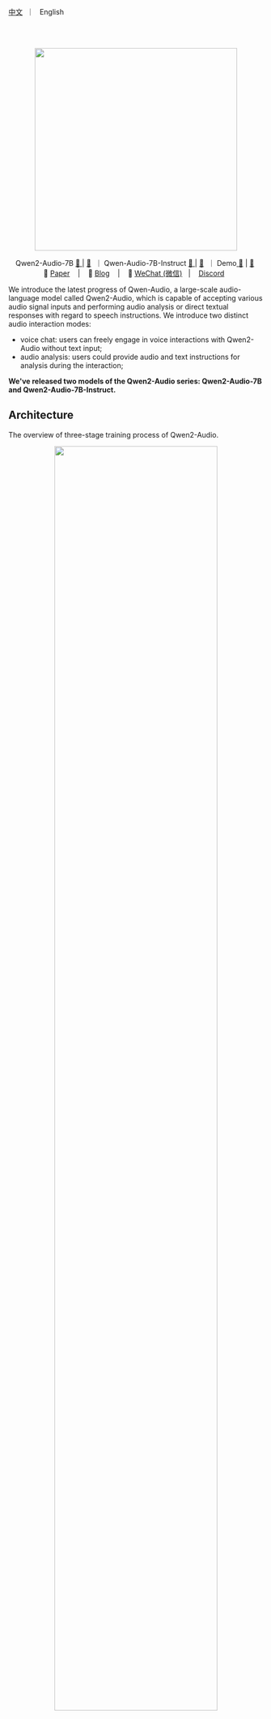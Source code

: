 <p align="left">
        <a href="README_CN.md">中文</a> &nbsp｜ &nbsp English&nbsp&nbsp
</p>
<br><br>

<p align="center">
    <img src="https://qianwen-res.oss-cn-beijing.aliyuncs.com/assets/blog/qwenaudio/qwen2audio_logo.png" width="400"/>
<p>

<p align="center">
Qwen2-Audio-7B <a href="https://modelscope.cn/models/qwen/Qwen2-Audio-7B">🤖 </a> | <a href="https://huggingface.co/Qwen/Qwen2-Audio-7B">🤗</a>&nbsp ｜ Qwen-Audio-7B-Instruct <a href="https://modelscope.cn/models/qwen/Qwen2-Audio-7B-Instruct">🤖 </a>| <a href="https://huggingface.co/Qwen/Qwen2-Audio-7B-Instruct">🤗</a>&nbsp ｜ Demo<a href="https://modelscope.cn/studios/qwen/Qwen2-Audio-Instruct-Demo"> 🤖</a> | <a href="https://huggingface.co/spaces/Qwen/Qwen2-Audio-Instruct-Demo">🤗</a>&nbsp
<br>
📑 <a href="https://arxiv.org/abs/2407.10759">Paper</a> &nbsp&nbsp | &nbsp&nbsp 📑 <a href="https://qwenlm.github.io/blog/qwen2-audio">Blog</a> &nbsp&nbsp | &nbsp&nbsp 💬 <a href="https://github.com/QwenLM/Qwen/blob/main/assets/wechat.png">WeChat (微信)</a>&nbsp&nbsp | &nbsp&nbsp <a href="https://discord.gg/CV4E9rpNSD">Discord</a>&nbsp&nbsp
</p>


We introduce the latest progress of Qwen-Audio, a large-scale audio-language model called Qwen2-Audio, which is capable of accepting various audio signal inputs and performing audio analysis or direct textual responses with regard to speech instructions. We introduce two distinct audio interaction modes:

* voice chat: users can freely engage in voice interactions with Qwen2-Audio without text input;
* audio analysis: users could provide audio and text instructions for analysis during the interaction;

**We've released two models of the Qwen2-Audio series: Qwen2-Audio-7B and Qwen2-Audio-7B-Instruct.**

## Architecture

The overview of three-stage training process of Qwen2-Audio.

<p align="center">
    <img src="assets/framework.png" width="80%"/>
<p>

## News and Updates
* 2024.8.9 🎉 We released the checkpoints of both `Qwen2-Audio-7B` and `Qwen2-Audio-7B-Instruct` on ModelScope and Hugging Face.
* 2024.7.15 🎉 We released the paper of **Qwen2-Audio**, introducing the relevant model structure, training methods, and model performance. Check our [report](https://arxiv.org/abs/2407.10759) for details!
* 2023.11.30 🔥  We released the **Qwen-Audio** series.

<br>

## Evaluation
We evaluated the Qwen2-Audio's abilities on 13 standard benchmarks as follows:
<table><thead><tr><th>Task</th><th>Description</th><th>Dataset</th><th>Split</th><th>Metric</th></tr></thead><tbody><tr><td rowspan="4">ASR</td><td rowspan="4">Automatic Speech Recognition</td><td>Fleurs</td><td>dev | test</td><td rowspan="4">WER</td></tr><tr><td>Aishell2</td><td>test</td></tr><tr><td>Librispeech</td><td>dev | test</td></tr><tr><td>Common Voice</td><td>dev | test</td></tr><tr><td>S2TT</td><td>Speech-to-Text Translation</td><td>CoVoST2</td><td>test</td><td>BLEU </td></tr><tr><td>SER</td><td>Speech Emotion Recognition</td><td>Meld</td><td>test</td><td>ACC</td></tr><tr><td>VSC</td><td>Vocal Sound Classification</td><td>VocalSound</td><td>test</td><td>ACC</td></tr><tr><td rowspan="4"><a href="https://github.com/OFA-Sys/AIR-Bench">AIR-Bench</a><br></td><td>Chat-Benchmark-Speech</td><td>Fisher<br>SpokenWOZ<br>IEMOCAP<br>Common voice</td><td>dev | test</td><td>GPT-4 Eval</td></tr><tr><td>Chat-Benchmark-Sound</td><td>Clotho</td><td>dev | test</td><td>GPT-4 Eval</td></tr>
<tr><td>Chat-Benchmark-Music</td><td>MusicCaps</td><td>dev | test</td><td>GPT-4 Eval</td></tr><tr><td>Chat-Benchmark-Mixed-Audio</td><td>Common voice<br>AudioCaps<br>MusicCaps</td><td>dev | test</td><td>GPT-4 Eval</td></tr></tbody></table>


The below is the overal performance:
<p align="center">
    <img src="assets/radar_compare_qwen_audio.png" width="70%"/>
<p>

The details of evaluation are as follows:
<br>
<b>(Note: The evaluation results we present are based on the initial model of the original training framework. However, the scores showed some fluctuations after converting the framework to Huggingface. Here, we present our complete evaluation results, starting with the initial model results from the paper.)</b>

<table><thead><tr><th rowspan="2">Task</th><th rowspan="2">Dataset</th><th rowspan="2">Model</th><th colspan="2">Performance</th></tr><tr><th>Metrics</th><th>Results</th></tr></thead><tbody><tr><td rowspan="15">ASR</td><td rowspan="7"><b>Librispeech</b><br>dev-clean | dev-other | <br>test-clean | test-other</td><td>SpeechT5</td><td rowspan="7">WER </td><td>2.1 | 5.5 | 2.4 | 5.8</td></tr><tr><td>SpeechNet</td><td>- | - | 30.7 | -</td></tr><tr><td>SLM-FT</td><td>- | - | 2.6 | 5.0</td></tr><tr><td>SALMONN</td><td>- | - | 2.1 | 4.9</td></tr><tr><td>SpeechVerse</td><td>- | - | 2.1 | 4.4</td></tr><tr><td>Qwen-Audio</td><td>1.8 | 4.0 | 2.0 | 4.2</td></tr><tr><td>Qwen2-Audio</td><td><b>1.3 | 3.4 | 1.6 | 3.6</b></td></tr><tr><td rowspan="2"><b>Common Voice 15</b> <br>en | zh | yue | fr</td><td>Whisper-large-v3</td><td rowspan="2">WER </td><td>9.3 | 12.8 | 10.9 | 10.8</td></tr><tr><td>Qwen2-Audio</td><td><b>8.6 | 6.9 | 5.9 | 9.6</b></td></tr>
<tr><td rowspan="2"><b>Fleurs</b> <br>zh</td><td>Whisper-large-v3</td><td rowspan="2">WER </td><td>7.7</td></tr><tr><td>Qwen2-Audio</td><td><b>7.5</b></td></tr><tr><td rowspan="4"><b>Aishell2</b> <br>Mic | iOS | Android</td><td>MMSpeech-base</td><td rowspan="4">WER </td><td>4.5 | 3.9 | 4.0</td></tr><tr><td>Paraformer-large</td><td>- | <b>2.9</b> | -</td></tr><tr><td>Qwen-Audio</td><td>3.3 | 3.1 | 3.3</td></tr><tr><td>Qwen2-Audio</td><td><b>3.0</b> | 3.0 | <b>2.9</b></td></tr><tr><td rowspan="8">S2TT</td><td rowspan="5"><b>CoVoST2</b> <br>en-de | de-en | <br>en-zh | zh-en</td><td>SALMONN</td><td rowspan="5">BLEU </td><td>18.6 | - | 33.1 | -</td></tr><tr><td>SpeechLLaMA</td><td>- | 27.1 | - | 12.3</td></tr><tr><td>BLSP</td><td>14.1 | - | - | -</td></tr><tr><td>Qwen-Audio</td><td>25.1 | 33.9 | 41.5 | 15.7</td></tr><tr><td>Qwen2-Audio</td><td><b>29.9 | 35.2 | 45.2 | 24.4</b></td></tr>
<tr><td rowspan="3"><b>CoVoST2</b> <br>es-en | fr-en | it-en |</td><td>SpeechLLaMA</td><td rowspan="3">BLEU </td><td>27.9 | 25.2 | 25.9</td></tr><tr><td>Qwen-Audio</td><td>39.7 | <b>38.5</b> | 36.0</td></tr><tr><td>Qwen2-Audio</td><td><b>40.0 | 38.5 | 36.3</b></td></tr><tr><td rowspan="3">SER</td><td rowspan="3"><b>Meld</b></td><td>WavLM-large</td><td rowspan="3">ACC </td><td>0.542</td></tr><tr><td>Qwen-Audio</td><td><b>0.557</b></td></tr><tr><td>Qwen2-Audio</td><td>0.553</td></tr><tr><td rowspan="4">VSC</td><td rowspan="4"><b>VocalSound</b></td><td>CLAP</td><td rowspan="4">ACC </td><td>0.4945</td></tr><tr><td>Pengi</td><td>0.6035</td></tr><tr><td>Qwen-Audio</td><td>0.9289</td></tr><tr><td>Qwen2-Audio</td><td><b>0.9392</b></td></tr>
<tr><td>AIR-Bench <br></td><td><b>Chat Benchmark</b><br>Speech | Sound |<br> Music | Mixed-Audio</td><td>SALMONN<br>BLSP<br>Pandagpt<br>Macaw-LLM<br>SpeechGPT<br>Next-gpt<br>Qwen-Audio<br>Gemini-1.5-pro<br>Qwen2-Audio</td><td>GPT-4 </td><td>6.16 | 6.28 | 5.95 | 6.08<br>6.17 | 5.55 | 5.08 | 5.33<br>3.58 | 5.46 | 5.06 | 4.25<br>0.97 | 1.01 | 0.91 | 1.01<br>1.57 | 0.95 | 0.95 | 4.13<br>3.86 | 4.76 | 4.18 | 4.13<br>6.47 | 6.95 | 5.52 | 6.08<br>6.97 | 5.49 | 5.06 | 5.27<br><b>7.18 | 6.99 | 6.79 | 6.77</b></td></tr></tbody></table>

<b>(Second is after converting huggingface)</b>

<table><thead><tr><th rowspan="2">Task</th><th rowspan="2">Dataset</th><th rowspan="2">Model</th><th colspan="2">Performance</th></tr><tr><th>Metrics</th><th>Results</th></tr></thead><tbody><tr><td rowspan="15">ASR</td><td rowspan="7"><b>Librispeech</b><br>dev-clean | dev-other | <br>test-clean | test-other</td><td>SpeechT5</td><td rowspan="7">WER </td><td>2.1 | 5.5 | 2.4 | 5.8</td></tr><tr><td>SpeechNet</td><td>- | - | 30.7 | -</td></tr><tr><td>SLM-FT</td><td>- | - | 2.6 | 5.0</td></tr><tr><td>SALMONN</td><td>- | - | 2.1 | 4.9</td></tr><tr><td>SpeechVerse</td><td>- | - | 2.1 | 4.4</td></tr><tr><td>Qwen-Audio</td><td>1.8 | 4.0 | 2.0 | 4.2</td></tr><tr><td>Qwen2-Audio</td><td><b>1.7 | 3.6 | 1.7 | 4.0</b></td></tr><tr><td rowspan="2"><b>Common Voice 15</b> <br>en | zh | yue | fr</td><td>Whisper-large-v3</td><td rowspan="2">WER </td><td>9.3 | 12.8 | 10.9 | 10.8</td></tr><tr><td>Qwen2-Audio</td><td><b>8.7 | 6.5 | 5.9 | 9.6</b></td></tr>
<tr><td rowspan="2"><b>Fleurs</b> <br>zh</td><td>Whisper-large-v3</td><td rowspan="2">WER </td><td>7.7</td></tr><tr><td>Qwen2-Audio</td><td><b>7.0</b></td></tr><tr><td rowspan="4"><b>Aishell2</b> <br>Mic | iOS | Android</td><td>MMSpeech-base</td><td rowspan="4">WER </td><td>4.5 | 3.9 | 4.0</td></tr><tr><td>Paraformer-large</td><td>- | <b>2.9</b> | -</td></tr><tr><td>Qwen-Audio</td><td>3.3 | 3.1 | 3.3</td></tr><tr><td>Qwen2-Audio</td><td><b>3.2</b> | 3.1 | <b>2.9</b></td></tr><tr><td rowspan="8">S2TT</td><td rowspan="5"><b>CoVoST2</b> <br>en-de | de-en | <br>en-zh | zh-en</td><td>SALMONN</td><td rowspan="5">BLEU </td><td>18.6 | - | 33.1 | -</td></tr><tr><td>SpeechLLaMA</td><td>- | 27.1 | - | 12.3</td></tr><tr><td>BLSP</td><td>14.1 | - | - | -</td></tr><tr><td>Qwen-Audio</td><td>25.1 | <b>33.9</b> | 41.5 | 15.7</td></tr><tr><td>Qwen2-Audio</td><td><b>29.6</b> | 33.6 | <b>45.6</b> | <b>24.0</b></td></tr>
<tr><td rowspan="3"><b>CoVoST2</b> <br>es-en | fr-en | it-en |</td><td>SpeechLLaMA</td><td rowspan="3">BLEU </td><td>27.9 | 25.2 | 25.9</td></tr><tr><td>Qwen-Audio</td><td><b>39.7 | 38.5 | 36.0</b></td></tr><tr><td>Qwen2-Audio</td><td>38.7 | 37.2 | 35.2</td></tr><tr><td rowspan="3">SER</td><td rowspan="3"><b>Meld</b></td><td>WavLM-large</td><td rowspan="3">ACC </td><td>0.542</td></tr><tr><td>Qwen-Audio</td><td><b>0.557</b></td></tr><tr><td>Qwen2-Audio</td><td>0.535</td></tr><tr><td rowspan="4">VSC</td><td rowspan="4"><b>VocalSound</b></td><td>CLAP</td><td rowspan="4">ACC </td><td>0.4945</td></tr><tr><td>Pengi</td><td>0.6035</td></tr><tr><td>Qwen-Audio</td><td>0.9289</td></tr><tr><td>Qwen2-Audio</td><td><b>0.9395</b></td></tr>
<tr><td>AIR-Bench <br></td><td><b>Chat Benchmark</b><br>Speech | Sound |<br> Music | Mixed-Audio</td><td>SALMONN<br>BLSP<br>Pandagpt<br>Macaw-LLM<br>SpeechGPT<br>Next-gpt<br>Qwen-Audio<br>Gemini-1.5-pro<br>Qwen2-Audio</td><td>GPT-4 </td><td>6.16 | 6.28 | 5.95 | 6.08<br>6.17 | 5.55 | 5.08 | 5.33<br>3.58 | 5.46 | 5.06 | 4.25<br>0.97 | 1.01 | 0.91 | 1.01<br>1.57 | 0.95 | 0.95 | 4.13<br>3.86 | 4.76 | 4.18 | 4.13<br>6.47 | <b>6.95</b> | 5.52 | 6.08<br>6.97 | 5.49 | 5.06 | 5.27<br><b>7.24</b> | 6.83 | <b>6.73</b> | <b>6.42</b></td></tr></tbody></table>


We have provided **all** evaluation scripts to reproduce our results. Please refer to [eval_audio/EVALUATION.md](eval_audio/EVALUATION.md) for details.

## Requirements
The code of Qwen2-Audio has been in the latest Hugging face transformers and we advise you to build from source with command `pip install git+https://github.com/huggingface/transformers`, or you might encounter the following error:
```
KeyError: 'qwen2-audio'
```

## Quickstart
Below, we provide simple examples to show how to use Qwen2-Audio and Qwen2-Audio-Instruct with 🤗 Transformers.
Before running the code, make sure you have setup the environment and installed the required packages. Make sure you meet the above requirements, and then install the dependent libraries.
Now you can start with ModelScope or Transformers. Qwen2-Audio models currently perform best with audio clips under 30 seconds.
#### 🤗 Transformers
In the following, we demonstrate how to use `Qwen2-Audio-7B-Instruct` for the inference, supporting both voice chat and audio analysis modes. Note that we have used the ChatML format for dialog, in this demo we show how to leverage `apply_chat_template` for this purpose.

##### Voice Chat Inference
In the voice chat mode, users can freely engage in voice interactions with Qwen2-Audio without text input:
```python
from io import BytesIO
from urllib.request import urlopen
import librosa
from transformers import Qwen2AudioForConditionalGeneration, Qwen2AudioProcessor

processor = Qwen2AudioProcessor.from_pretrained("Qwen/Qwen2-Audio-7B-Instruct")
model = Qwen2AudioForConditionalGeneration.from_pretrained("Qwen/Qwen2-Audio-7B-Instruct", torch_dtype = "auto",device_map="auto")

conversation = [
    {"role": "user", "content": [
        {"type": "audio", "audio": "your_path/guess_age_gender.wav"},
    ]},
    {"role": "assistant", "content": "Yes, the speaker is female and in her twenties."},
    {"role": "user", "content": [
        {"type": "audio", "audio_url": "https://qianwen-res.oss-cn-beijing.aliyuncs.com/Qwen2-Audio/audio/translate_to_chinese.wav"},
    ]},
]
text = processor.apply_chat_template(conversation,chat_template = processor.default_chat_template, add_generation_prompt=True, tokenize=False)
audios = []
for message in conversation:
    if isinstance(message["content"], list):
        for ele in message["content"]:
            if ele["type"] == "audio":
                if "audio_url" in ele:
                    audios.append(librosa.load(
                        BytesIO(urlopen(ele['audio_url']).read()), 
                        sr=processor.feature_extractor.sampling_rate)[0]
                    )
                elif "audio" in ele:
                    audios.append(
                        librosa.load(ele['audio'], sr=processor.feature_extractor.sampling_rate)[0]
                    )

inputs = processor(text=text, audios=audios, return_tensors="pt", padding=True)
inputs.input_ids = inputs.input_ids.to("cuda")

generate_ids = model.generate(**inputs, max_length=256)
generate_ids = generate_ids[:, inputs.input_ids.size(1):]

response = processor.batch_decode(generate_ids, skip_special_tokens=True, clean_up_tokenization_spaces=False)[0]
```

##### Audio Analysis Inference
In the audio analysis, users could provide both audio and text instructions for analysis:
```python
from io import BytesIO
from urllib.request import urlopen
import librosa
from transformers import Qwen2AudioForConditionalGeneration, Qwen2AudioProcessor

processor = Qwen2AudioProcessor.from_pretrained("Qwen/Qwen2-Audio-7B-Instruct")
model = Qwen2AudioForConditionalGeneration.from_pretrained("Qwen/Qwen2-Audio-7B-Instruct", torch_dtype = "auto",device_map="auto")

conversation = [
    {'role': 'system', 'content': 'You are a helpful assistant.'}, 
    {"role": "user", "content": [
        {"type": "audio", "audio": "your_path/glass-breaking-151256.mp3"},
        {"type": "text", "text": "What's that sound?"},
    ]},
    {"role": "assistant", "content": "It is the sound of glass shattering."},
    {"role": "user", "content": [
        {"type": "text", "text": "What can you do when you hear that?"},
    ]},
    {"role": "assistant", "content": "Stay alert and cautious, and check if anyone is hurt or if there is any damage to property."},
    {"role": "user", "content": [
        {"type": "audio", "audio_url": "https://qianwen-res.oss-cn-beijing.aliyuncs.com/Qwen2-Audio/audio/1272-128104-0000.flac"},
        {"type": "text", "text": "What does the person say?"},
    ]},
]
text = processor.apply_chat_template(conversation, chat_template = processor.default_chat_template,add_generation_prompt=True, tokenize=False)
audios = []
for message in conversation:
    if isinstance(message["content"], list):
        for ele in message["content"]:
            if ele["type"] == "audio":
                if "audio_url" in ele:
                    audios.append(librosa.load(
                        BytesIO(urlopen(ele['audio_url']).read()), 
                        sr=processor.feature_extractor.sampling_rate)[0]
                    )
                elif "audio" in ele:
                    audios.append(
                        librosa.load(ele['audio'], sr=processor.feature_extractor.sampling_rate)[0]
                    )

inputs = processor(text=text, audios=audios, return_tensors="pt", padding=True)
inputs.input_ids = inputs.input_ids.to("cuda")

generate_ids = model.generate(**inputs, max_length=256)
generate_ids = generate_ids[:, inputs.input_ids.size(1):]

response = processor.batch_decode(generate_ids, skip_special_tokens=True, clean_up_tokenization_spaces=False)[0]
```

##### Batch Inference
We also support batch inference:
```python
from io import BytesIO
from urllib.request import urlopen
import librosa
from transformers import Qwen2AudioForConditionalGeneration, Qwen2AudioProcessor

processor = Qwen2AudioProcessor.from_pretrained("Qwen/Qwen2-Audio-7B-Instruct")
model = Qwen2AudioForConditionalGeneration.from_pretrained("Qwen/Qwen2-Audio-7B-Instruct", torch_dtype = "auto",device_map="auto")

conversation1 = [
    {"role": "user", "content": [
        {"type": "audio", "audio": "your_path/glass-breaking-151256.mp3"},
        {"type": "text", "text": "What's that sound?"},
    ]},
    {"role": "assistant", "content": "It is the sound of glass shattering."},
    {"role": "user", "content": [
        {"type": "audio", "audio_url": "https://qianwen-res.oss-cn-beijing.aliyuncs.com/Qwen2-Audio/audio/f2641_0_throatclearing.wav"},
        {"type": "text", "text": "What can you hear?"},
    ]}
]

conversation2 = [
    {"role": "user", "content": [
        {"type": "audio", "audio_url": "https://qianwen-res.oss-cn-beijing.aliyuncs.com/Qwen2-Audio/audio/1272-128104-0000.flac"},
        {"type": "text", "text": "What does the person say?"},
    ]},
]

conversations = [conversation1, conversation2]

text = [processor.apply_chat_template(conversation, chat_template = processor.default_chat_template,add_generation_prompt=True, tokenize=False) for conversation in conversations]

audios = []
for conversation in conversations:
    for message in conversation:
        if isinstance(message["content"], list):
            for ele in message["content"]:
                if "audio_url" in ele:
                    audios.append(librosa.load(
                        BytesIO(urlopen(ele['audio_url']).read()), 
                        sr=processor.feature_extractor.sampling_rate)[0]
                    )
                elif "audio" in ele:
                    audios.append(
                        librosa.load(ele['audio'], sr=processor.feature_extractor.sampling_rate)[0]
                    )

inputs = processor(text=text, audios=audios, return_tensors="pt", padding=True)
inputs['input_ids'] = inputs['input_ids'].to("cuda")
inputs.input_ids = inputs.input_ids.to("cuda")

generate_ids = model.generate(**inputs, max_length=256)
generate_ids = generate_ids[:, inputs.input_ids.size(1):]

response = processor.batch_decode(generate_ids, skip_special_tokens=True, clean_up_tokenization_spaces=False)
```
Running Qwen2-Audio pretrained base model is also simple.
```python
from io import BytesIO
from urllib.request import urlopen
import librosa
from transformers import Qwen2AudioProcessor, Qwen2AudioForConditionalGeneration

model = Qwen2AudioForConditionalGeneration.from_pretrained("Qwen/Qwen2-Audio-7B" ,trust_remote_code=True)
processor = Qwen2AudioProcessor.from_pretrained("Qwen/Qwen2-Audio-7B" ,trust_remote_code=True)

prompt = "<|audio_bos|><|AUDIO|><|audio_eos|>Generate the caption in English:"
url = "https://qianwen-res.oss-cn-beijing.aliyuncs.com/Qwen-Audio/glass-breaking-151256.mp3"
audio, sr = librosa.load(BytesIO(urlopen(url).read()), sr=processor.feature_extractor.sampling_rate)
inputs = processor(text=prompt, audios=audio, return_tensors="pt")

generated_ids = model.generate(**inputs, max_length=256)
generated_ids = generated_ids[:, inputs.input_ids.size(1):]
response = processor.batch_decode(generated_ids, skip_special_tokens=True, clean_up_tokenization_spaces=False)[0]
```
#### 🤖 ModelScope
We strongly advise users especially those in mainland China to use ModelScope. `snapshot_download` can help you solve issues concerning downloading checkpoints.
## Demo
### Web UI
We provide code for users to build a web UI demo. Before you start, make sure you install the following packages:
```
pip install -r requirements_web_demo.txt
```
Then run the command below and click on the generated link:
```
python demo/web_demo_audio.py
```
<br>

## demos 
More impressive cases will be updated on our blog at [Qwen's blog](https://qwenlm.github.io/blog/qwen2-audio).

## We Are Hiring

If you are interested in joining us as full-time or intern, please contact us at `qwen_audio@list.alibaba-inc.com`.
<br>

## License Agreement

Check the license of each model inside its HF repo. It is NOT necessary for you to submit a request for commercial usage.
<br>

## Citation

If you find our paper and code useful in your research, please consider giving a star :star: and citation :pencil: :)

```BibTeX
@article{Qwen-Audio,
  title={Qwen-Audio: Advancing Universal Audio Understanding via Unified Large-Scale Audio-Language Models},
  author={Chu, Yunfei and Xu, Jin and Zhou, Xiaohuan and Yang, Qian and Zhang, Shiliang and Yan, Zhijie  and Zhou, Chang and Zhou, Jingren},
  journal={arXiv preprint arXiv:2311.07919},
  year={2023}
}
```

```BibTeX
@article{Qwen2-Audio,
  title={Qwen2-Audio Technical Report},
  author={Chu, Yunfei and Xu, Jin and Yang, Qian and Wei, Haojie and Wei, Xipin and Guo,  Zhifang and Leng, Yichong and Lv, Yuanjun and He, Jinzheng and Lin, Junyang and Zhou, Chang and Zhou, Jingren},
  journal={arXiv preprint arXiv:2407.10759},
  year={2024}
}
```
<br>

## Contact Us

If you are interested to leave a message to either our research team or product team, feel free to send an email to `qianwen_opensource@alibabacloud.com`.

